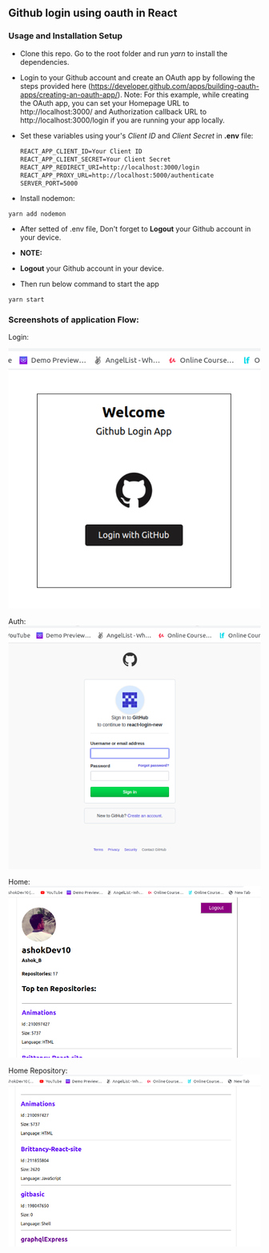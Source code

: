 ## Github login using oauth in React

### Usage and Installation Setup

- Clone this repo. Go to the root folder and run _yarn_ to install the dependencies.

- Login to your Github account and create an OAuth app by following the steps provided here (https://developer.github.com/apps/building-oauth-apps/creating-an-oauth-app/). Note: For this example, while creating the OAuth app, you can set your Homepage URL to http://localhost:3000/ and Authorization callback URL to http://localhost:3000/login if you are running your app locally.

- Set these variables using your's _Client ID_ and _Client Secret_ in **.env** file:
  ```
  REACT_APP_CLIENT_ID=Your Client ID
  REACT_APP_CLIENT_SECRET=Your Client Secret
  REACT_APP_REDIRECT_URI=http://localhost:3000/login
  REACT_APP_PROXY_URL=http://localhost:5000/authenticate
  SERVER_PORT=5000
  ```
- Install nodemon:

```
yarn add nodemon
```

- After setted of .env file, Don't forget to **Logout** your Github account in your device.

- **NOTE:**
- **Logout** your Github account in your device.

- Then run below command to start the app

```
yarn start
```

### Screenshots of application Flow:

Login:

![Login Screen](./src/Assets/login.png)

Auth:
![Auth Screen](./src/Assets/auth.png)

Home:
![Home Screen](./src/Assets/home.png)

Home Repository:
![Home Repos Screen](./src/Assets/repos.png)
